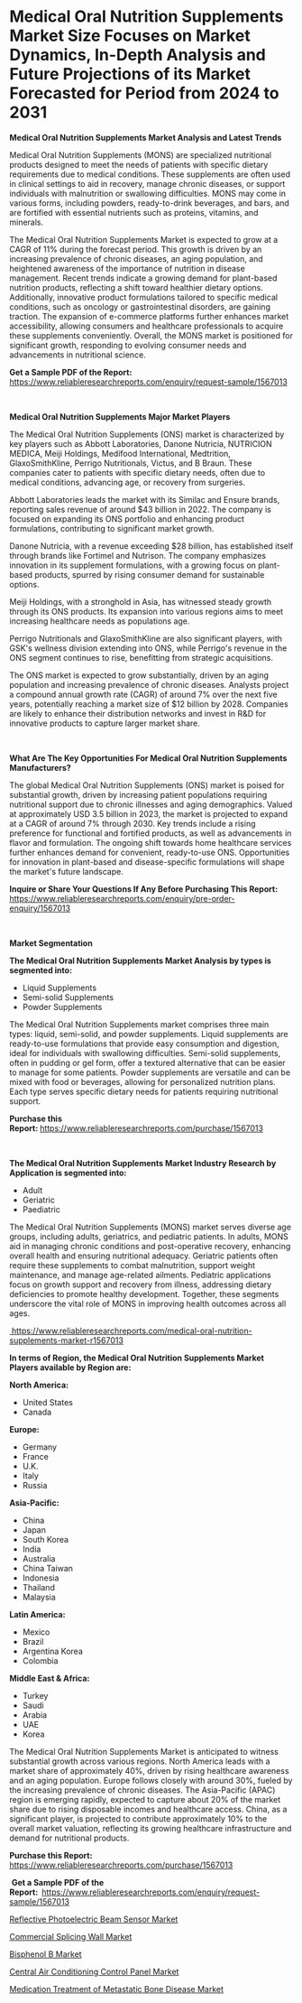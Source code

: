 <p><h1>Medical Oral Nutrition Supplements Market Size Focuses on Market Dynamics, In-Depth Analysis and Future Projections of its Market Forecasted for Period from 2024 to 2031</h1></p><p><strong>Medical Oral Nutrition Supplements Market Analysis and Latest Trends</strong></p>
<p><p>Medical Oral Nutrition Supplements (MONS) are specialized nutritional products designed to meet the needs of patients with specific dietary requirements due to medical conditions. These supplements are often used in clinical settings to aid in recovery, manage chronic diseases, or support individuals with malnutrition or swallowing difficulties. MONS may come in various forms, including powders, ready-to-drink beverages, and bars, and are fortified with essential nutrients such as proteins, vitamins, and minerals.</p><p>The Medical Oral Nutrition Supplements Market is expected to grow at a CAGR of 11% during the forecast period. This growth is driven by an increasing prevalence of chronic diseases, an aging population, and heightened awareness of the importance of nutrition in disease management. Recent trends indicate a growing demand for plant-based nutrition products, reflecting a shift toward healthier dietary options. Additionally, innovative product formulations tailored to specific medical conditions, such as oncology or gastrointestinal disorders, are gaining traction. The expansion of e-commerce platforms further enhances market accessibility, allowing consumers and healthcare professionals to acquire these supplements conveniently. Overall, the MONS market is positioned for significant growth, responding to evolving consumer needs and advancements in nutritional science.</p></p>
<p><strong>Get a Sample PDF of the Report:&nbsp;</strong> <a href="https://www.reliableresearchreports.com/enquiry/request-sample/1567013?utm_campaign=5&utm_medium=2&utm_source=Github&utm_content=ia&utm_term=07122024&utm_id=medical-oral-nutrition-supplements">https://www.reliableresearchreports.com/enquiry/request-sample/1567013</a></p>
<p>&nbsp;</p>
<p><strong>Medical Oral Nutrition Supplements Major Market Players</strong></p>
<p><p>The Medical Oral Nutrition Supplements (ONS) market is characterized by key players such as Abbott Laboratories, Danone Nutricia, NUTRICION MEDICA, Meiji Holdings, Medifood International, Medtrition, GlaxoSmithKline, Perrigo Nutritionals, Victus, and B Braun. These companies cater to patients with specific dietary needs, often due to medical conditions, advancing age, or recovery from surgeries. </p><p>Abbott Laboratories leads the market with its Similac and Ensure brands, reporting sales revenue of around $43 billion in 2022. The company is focused on expanding its ONS portfolio and enhancing product formulations, contributing to significant market growth.</p><p>Danone Nutricia, with a revenue exceeding $28 billion, has established itself through brands like Fortimel and Nutrison. The company emphasizes innovation in its supplement formulations, with a growing focus on plant-based products, spurred by rising consumer demand for sustainable options.</p><p>Meiji Holdings, with a stronghold in Asia, has witnessed steady growth through its ONS products. Its expansion into various regions aims to meet increasing healthcare needs as populations age. </p><p>Perrigo Nutritionals and GlaxoSmithKline are also significant players, with GSK's wellness division extending into ONS, while Perrigo's revenue in the ONS segment continues to rise, benefitting from strategic acquisitions.</p><p>The ONS market is expected to grow substantially, driven by an aging population and increasing prevalence of chronic diseases. Analysts project a compound annual growth rate (CAGR) of around 7% over the next five years, potentially reaching a market size of $12 billion by 2028. Companies are likely to enhance their distribution networks and invest in R&D for innovative products to capture larger market share.</p></p>
<p>&nbsp;</p>
<p><strong>What Are The Key Opportunities For Medical Oral Nutrition Supplements Manufacturers?</strong></p>
<p><p>The global Medical Oral Nutrition Supplements (ONS) market is poised for substantial growth, driven by increasing patient populations requiring nutritional support due to chronic illnesses and aging demographics. Valued at approximately USD 3.5 billion in 2023, the market is projected to expand at a CAGR of around 7% through 2030. Key trends include a rising preference for functional and fortified products, as well as advancements in flavor and formulation. The ongoing shift towards home healthcare services further enhances demand for convenient, ready-to-use ONS. Opportunities for innovation in plant-based and disease-specific formulations will shape the market's future landscape.</p></p>
<p><strong>Inquire or Share Your Questions If Any Before Purchasing This Report:</strong> <a href="https://www.reliableresearchreports.com/enquiry/pre-order-enquiry/1567013?utm_campaign=5&utm_medium=2&utm_source=Github&utm_content=ia&utm_term=07122024&utm_id=medical-oral-nutrition-supplements">https://www.reliableresearchreports.com/enquiry/pre-order-enquiry/1567013</a></p>
<p>&nbsp;</p>
<p><strong>Market Segmentation</strong></p>
<p><strong>The Medical Oral Nutrition Supplements Market Analysis by types is segmented into:</strong></p>
<p><ul><li>Liquid Supplements</li><li>Semi-solid Supplements</li><li>Powder Supplements</li></ul></p>
<p><p>The Medical Oral Nutrition Supplements market comprises three main types: liquid, semi-solid, and powder supplements. Liquid supplements are ready-to-use formulations that provide easy consumption and digestion, ideal for individuals with swallowing difficulties. Semi-solid supplements, often in pudding or gel form, offer a textured alternative that can be easier to manage for some patients. Powder supplements are versatile and can be mixed with food or beverages, allowing for personalized nutrition plans. Each type serves specific dietary needs for patients requiring nutritional support.</p></p>
<p><strong>Purchase this Report:&nbsp;</strong><a href="https://www.reliableresearchreports.com/purchase/1567013?utm_campaign=5&utm_medium=2&utm_source=Github&utm_content=ia&utm_term=07122024&utm_id=medical-oral-nutrition-supplements">https://www.reliableresearchreports.com/purchase/1567013</a></p>
<p>&nbsp;</p>
<p><strong>The Medical Oral Nutrition Supplements Market Industry Research by Application is segmented into:</strong></p>
<p><ul><li>Adult</li><li>Geriatric</li><li>Paediatric</li></ul></p>
<p><p>The Medical Oral Nutrition Supplements (MONS) market serves diverse age groups, including adults, geriatrics, and pediatric patients. In adults, MONS aid in managing chronic conditions and post-operative recovery, enhancing overall health and ensuring nutritional adequacy. Geriatric patients often require these supplements to combat malnutrition, support weight maintenance, and manage age-related ailments. Pediatric applications focus on growth support and recovery from illness, addressing dietary deficiencies to promote healthy development. Together, these segments underscore the vital role of MONS in improving health outcomes across all ages.</p></p>
<p><a href="https://www.reliableresearchreports.com/medical-oral-nutrition-supplements-market-r1567013?utm_campaign=5&utm_medium=2&utm_source=Github&utm_content=ia&utm_term=07122024&utm_id=medical-oral-nutrition-supplements">&nbsp;https://www.reliableresearchreports.com/medical-oral-nutrition-supplements-market-r1567013</a></p>
<p><strong>In terms of Region, the Medical Oral Nutrition Supplements Market Players available by Region are:</strong></p>
<p>
    <p> <strong> North America: </strong>
        <ul>
            <li>United States</li>
            <li>Canada</li>
        </ul>
        </p> 
    <p> <strong> Europe: </strong>
        <ul>
            <li>Germany</li>
            <li>France</li>
            <li>U.K.</li>
            <li>Italy</li>
            <li>Russia</li>
        </ul>
        </p> 
    <p> <strong> Asia-Pacific: </strong>
        <ul>
            <li>China</li>
            <li>Japan</li>
            <li>South Korea</li>
            <li>India</li>
            <li>Australia</li>
            <li>China Taiwan</li>
            <li>Indonesia</li>
            <li>Thailand</li>
            <li>Malaysia</li>
        </ul>
        </p> 
    <p> <strong> Latin America: </strong>
        <ul>
            <li>Mexico</li>
            <li>Brazil</li>
            <li>Argentina Korea</li>
            <li>Colombia</li>
        </ul>
        </p> 
    <p> <strong> Middle East & Africa: </strong>
        <ul>
            <li>Turkey</li>
            <li>Saudi</li>
            <li>Arabia</li>
            <li>UAE</li>
            <li>Korea</li>
        </ul>
    </p>
    </p>
<p><p>The Medical Oral Nutrition Supplements Market is anticipated to witness substantial growth across various regions. North America leads with a market share of approximately 40%, driven by rising healthcare awareness and an aging population. Europe follows closely with around 30%, fueled by the increasing prevalence of chronic diseases. The Asia-Pacific (APAC) region is emerging rapidly, expected to capture about 20% of the market share due to rising disposable incomes and healthcare access. China, as a significant player, is projected to contribute approximately 10% to the overall market valuation, reflecting its growing healthcare infrastructure and demand for nutritional products.</p></p>
<p><strong>Purchase this Report: </strong><a href="https://www.reliableresearchreports.com/purchase/1567013?utm_campaign=5&utm_medium=2&utm_source=Github&utm_content=ia&utm_term=07122024&utm_id=medical-oral-nutrition-supplements">https://www.reliableresearchreports.com/purchase/1567013</a></p>
<p>&nbsp;<strong>Get a Sample PDF of the Report:&nbsp;&nbsp;</strong><a href="https://www.reliableresearchreports.com/enquiry/request-sample/1567013?utm_campaign=5&utm_medium=2&utm_source=Github&utm_content=ia&utm_term=07122024&utm_id=medical-oral-nutrition-supplements">https://www.reliableresearchreports.com/enquiry/request-sample/1567013</a></p>
<p><strong></strong></p>
<p><p><a href="https://www.linkedin.com/pulse/in-depth-understanding-reflective-photoelectric-beam-sensor-sfkqf?utm_campaign=5&utm_medium=2&utm_source=Github&utm_content=ia&utm_term=07122024&utm_id=medical-oral-nutrition-supplements">Reflective Photoelectric Beam Sensor Market</a></p><p><a href="https://issuu.com/reportprime-2/docs/commercial-splicing-wall-market-size-2030.pptx?utm_campaign=5&utm_medium=2&utm_source=Github&utm_content=ia&utm_term=07122024&utm_id=medical-oral-nutrition-supplements">Commercial Splicing Wall Market</a></p><p><a href="https://issuu.com/reportprime-2/docs/bisphenol-b-market-size-2030.pptx?utm_campaign=5&utm_medium=2&utm_source=Github&utm_content=ia&utm_term=07122024&utm_id=medical-oral-nutrition-supplements">Bisphenol B Market</a></p><p><a href="https://www.linkedin.com/pulse/in-depth-central-air-conditioning-control-panel-market-report-ls10e?utm_campaign=5&utm_medium=2&utm_source=Github&utm_content=ia&utm_term=07122024&utm_id=medical-oral-nutrition-supplements">Central Air Conditioning Control Panel Market</a></p><p><a href="https://github.com/lylyparadise/Market-Research-Report-List-5/blob/main/medication-treatment-of-metastatic-bone-disease-market.md?utm_campaign=5&utm_medium=2&utm_source=Github&utm_content=ia&utm_term=07122024&utm_id=medical-oral-nutrition-supplements">Medication Treatment of Metastatic Bone Disease Market</a></p></p>
